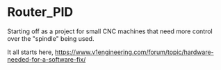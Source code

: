 # Router_PID
Starting off as a project for small CNC machines that need more control over the "spindle" being used.

It all starts here, https://www.v1engineering.com/forum/topic/hardware-needed-for-a-software-fix/
